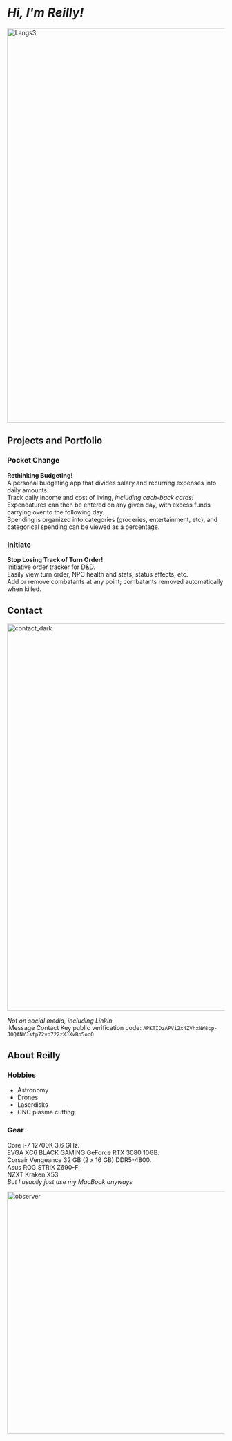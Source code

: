 # ***Hi, I'm Reilly!***

<img width="914" alt="Langs3" src="https://github.com/rbfast/rbfast/assets/144961351/45ccde13-22e2-4af1-b98f-8e2bd60557f3">

## Projects and Portfolio
### Pocket Change
  **Rethinking Budgeting!**\
A personal budgeting app that divides salary and recurring expenses into daily amounts.\
Track daily income and cost of living, *including cach-back cards!*\
Expendatures can then be entered on any given day, with excess funds carrying over to the following day.\
Spending is organized into categories (groceries, entertainment, etc), and categorical spending can be viewed as a percentage.
### Initiate 
  **Stop Losing Track of Turn Order!**\
Initiative order tracker for D&D.\
Easily view turn order, NPC health and stats, status effects, etc.\
Add or remove combatants at any point; combatants removed automatically when killed.

## Contact
<img width="897" alt="contact_dark" src="https://github.com/rbfast/rbfast/assets/144961351/0f5dc07d-bd91-4fad-a09d-83543d473eb9">


*Not on social media, including Linkin.* \
iMessage Contact Key public verification code: `APKTIDzAPVi2x4ZVhxNW8cp-J0QANYJsfp72vb722zXJXvBb5ooQ`

## About Reilly
### Hobbies
- Astronomy
- Drones
- Laserdisks
- CNC plasma cutting
### Gear
Core i-7 12700K 3.6 GHz.\
EVGA XC6 BLACK GAMING GeForce RTX 3080 10GB.\
Corsair Vengeance 32 GB (2 x 16 GB) DDR5-4800.\
Asus ROG STRIX Z690-F.\
NZXT Kraken X53.\
*But I usually just use my MacBook anyways*

<img width="562" alt="observer" src="https://github.com/rbfast/rbfast/assets/144961351/2be1ef2c-2889-445e-b4f4-fa67c7a9bc23">

